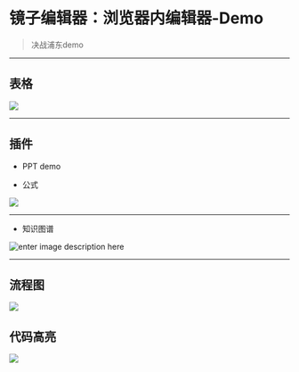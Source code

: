 
# 镜子编辑器：浏览器内编辑器-Demo


> 决战浦东demo

-----

## 表格

![](http://i.imgur.com/whaQ2s7.png)


-----

## 插件

- PPT demo

- 公式

![](http://i.imgur.com/w5lplKl.png)


-----

- 知识图谱

![enter image description here](http://i.imgur.com/TqJcs7p.png)


-----

## 流程图

![](http://i.imgur.com/nsqAB4R.png)

## 代码高亮
![](http://i.imgur.com/ExPiFQ2.png)
